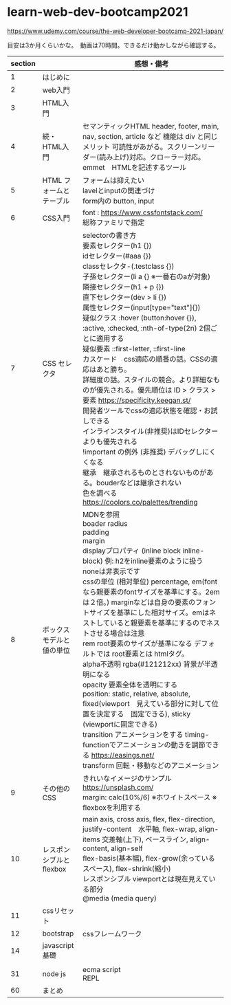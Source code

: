 # learn-web-dev-bootcamp2021

https://www.udemy.com/course/the-web-developer-bootcamp-2021-japan/

目安は3か月くらいかな。　動画は70時間。できるだけ動かしながら確認する。

| section |  | 感想・備考 |
| --- | --- | --- |
| 1 | はじめに | |
| 2 | web入門 | |
| 3 | HTML入門 | |
| 4 | 続・HTML入門 | セマンティックHTML header, footer, main, nav, section, article など 機能は div と同じ<br>メリット 可読性があがる。スクリーンリーダー(読み上げ)対応。クローラー対応。<br>emmet　HTMLを記述するツール | |
| 5 | HTML フォームとテーブル | フォームは抑えたい<br>lavelとinputの関連づけ<br>form内の button, input | 
| 6 | CSS入門 | font : https://www.cssfontstack.com/ <br>総称ファミリで指定 |
| 7 | CSS セレクタ | selectorの書き方<br>要素セレクター(h1 {})<br>idセレクター(#aaa {})<br>classセレクタ-(.testclass {})<br>子孫セレクター(li a {} ※一番右のaが対象) <br>隣接セレクター(h1 + p {})<br>直下セレクター(dev > li {})<br>属性セレクター(input[type="text"]{})<br>疑似クラス :hover (button:hover {}), :active, :checked, :nth-of-type(2n) 2個ごとに適用する <br>疑似要素 ::first-letter, ::first-line<br>カスケード　css適応の順番の話。CSSの適応はあと勝ち。<br>詳細度の話。スタイルの競合。より詳細なものが優先される。優先順位は ID > クラス > 要素  https://specificity.keegan.st/<br>開発者ツールでcssの適応状態を確認・お試しできる<br>インラインスタイル(非推奨)はIDセレクターよりも優先される<br>!important の例外 (非推奨) デバッグしにくくなる<br>継承　継承されるものとされないものがある。bouderなどは継承されない<br>色を調べる https://coolors.co/palettes/trending|
| 8 | ボックスモデルと値の単位 | MDNを参照<br>boader radius <br>padding <br> margin <br> displayプロパティ (inline block inline-block) 例: h2をinline要素のように扱う noneは非表示です <br>cssの単位 (相対単位) percentage, em(fontなら親要素のfontサイズを基準にする。2emは２倍。) marginなどは自身の要素のフォントサイズを基準にした相対サイズ。emはネストしていると親要素を基準にするのでネストさせる場合は注意<br>rem root要素のサイズが基準になる デフォルトでは root要素とは htmlタグ。 <br> alpha不透明 rgba(#121212xx) 背景が半透明になる<br>opacity 要素全体を透明にする<br>position: static, relative, absolute, fixed(viewport　見えている部分に対して位置を決定する　固定できる), sticky (viewportに固定できる) <br>transition アニメーションをする timing-functionでアニメーションの動きを調節できる https://easings.net/ <br>transform 回転・移動などのアニメーション|
| 9 | その他のCSS | きれいなイメージのサンプル https://unsplash.com/ <br> margin: calc(10%/6) ※ホワイトスペース ※ flexboxを利用する|
| 10 | レスポンシブルとflexbox | main axis, cross axis, flex, flex-direction, justify-content　水平軸, flex-wrap, align-items 交差軸(上下), ベースライン, align-content, align-self<br> flex-basis(基本幅), flex-grow(余っているスペース), flex-shrink(縮小)<br>レスポンシブル  viewportとは現在見えている部分<br>@media (media query) |
| 11 | cssリセット||
| 12 | bootstrap | cssフレームワーク |
| 14 | javascript基礎 |  |
| | | |
| 31 | node js | ecma script<br>REPL <br> |
| 60 | まとめ |  |


